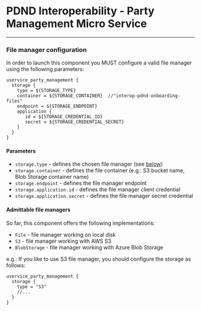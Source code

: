 # PDND Interoperability - Party Management Micro Service
---

### File manager configuration

In order to launch this component you MUST configure a valid file manager using the following parameters:

```
uservice_party_management {
  storage {
    type = ${STORAGE_TYPE}
    container = ${STORAGE_CONTAINER}  //"interop-pdnd-onboarding-files"
    endpoint = ${STORAGE_ENDPOINT}
    application {
       id = ${STORAGE_CREDENTIAL_ID}
       secret = ${STORAGE_CREDENTIAL_SECRET}
    }
  }
}
```

#### Parameters

- `storage.type` - defines the chosen file manager (see [below](#admittable-file-managers))
- `storage.container` - defines the file container (e.g.: S3 bucket name, Blob Storage container name)
- `storage.endpoint` - defines the file manager endpoint
- `storage.application.id` - defines the file manager client credential
- `storage.application.secret` - defines the file manager secret credential

#### Admittable file managers

So far, this component offers the following implementations:

- `File` - file manager working on local disk
- `S3` - file manager working with AWS S3
- `BlobStorage` - file manager working with Azure Blob Storage

e.g.: If you like to use S3 file manager, you should configure the storage as follows:

```
uservice_party_management {
  storage {
    type = "S3"
    //...
  }
}
```
